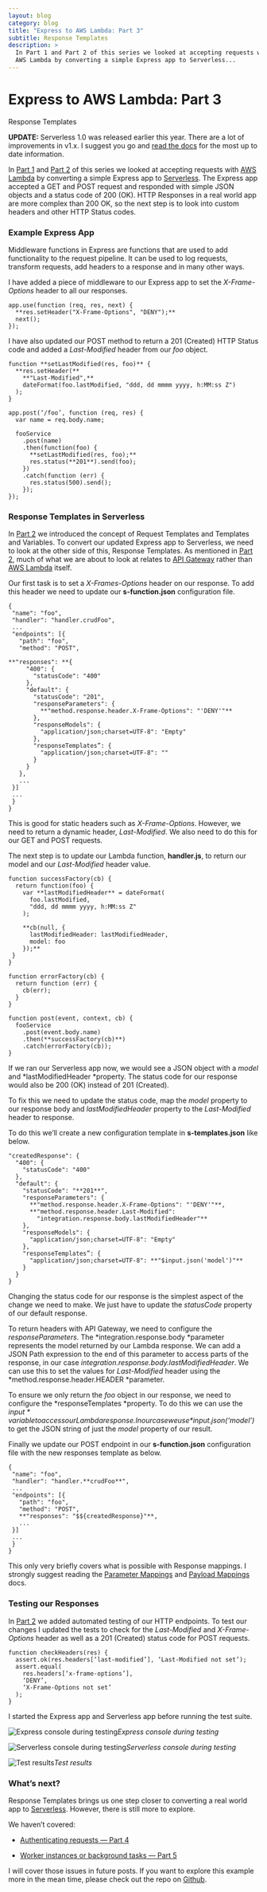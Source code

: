 ```yaml
---
layout: blog
category: blog
title: "Express to AWS Lambda: Part 3"
subtitle: Response Templates
description: >
  In Part 1 and Part 2 of this series we looked at accepting requests with
  AWS Lambda by converting a simple Express app to Serverless...
---
```


# Express to AWS Lambda: Part 3

Response Templates

**UPDATE:** Serverless 1.0 was released earlier this year. There are a lot of improvements in v1.x. I suggest you go and [read the docs](https://serverless.com/framework/) for the most up to date information.

In [Part 1](https://medium.com/@johncmckim/express-to-aws-lambda-part-1-a057096abe34) and [Part 2](https://medium.com/@johncmckim/express-to-aws-lambda-part-2-f5183389a3ec) of this series we looked at accepting requests with [AWS Lambda](https://aws.amazon.com/lambda/) by converting a simple Express app to [Serverless](https://github.com/serverless/serverless). The Express app accepted a GET and POST request and responded with simple JSON objects and a status code of 200 (OK). HTTP Responses in a real world app are more complex than 200 OK, so the next step is to look into custom headers and other HTTP Status codes.

### Example Express App

Middleware functions in Express are functions that are used to add functionality to the request pipeline. It can be used to log requests, transform requests, add headers to a response and in many other ways.

I have added a piece of middleware to our Express app to set the *X-Frame-Options* header to all our responses.

    app.use(function (req, res, next) {
      **res.setHeader("X-Frame-Options", "DENY");**
      next();
    });

I have also updated our POST method to return a 201 (Created) HTTP Status code and added a *Last-Modified* header from our *foo* object.

    function **setLastModified(res, foo)** {
      **res.setHeader(**
        **"Last-Modified",**
        dateFormat(foo.lastModified, "ddd, dd mmmm yyyy, h:MM:ss Z")
      );
    }

    app.post(‘/foo’, function (req, res) {
      var name = req.body.name;

      fooService
        .post(name)
        .then(function(foo) {
          **setLastModified(res, foo);**
          res.status(**201**).send(foo);
        })
        .catch(function (err) {
          res.status(500).send();
        });
    });

### Response Templates in Serverless

In [Part 2](https://medium.com/@johncmckim/express-to-aws-lambda-part-2-f5183389a3ec) we introduced the concept of Request Templates and Templates and Variables. To convert our updated Express app to Serverless, we need to look at the other side of this, Response Templates. As mentioned in [Part 2](https://medium.com/@johncmckim/express-to-aws-lambda-part-2-f5183389a3ec), much of what we are about to look at relates to [API Gateway](https://aws.amazon.com/api-gateway/) rather than [AWS Lambda](https://aws.amazon.com/lambda/) itself.

Our first task is to set a *X-Frames-Options* header on our response. To add this header we need to update our **s-function.json** configuration file.

    {
     "name": "foo",
     "handler": "handler.crudFoo",
     ...
     "endpoints": [{
       "path": "foo",
       "method": "POST",

    **"responses": **{
         "400": {
           "statusCode": "400"
         },
         "default": {
           "statusCode": "201",
           "responseParameters": {
             **"method.response.header.X-Frame-Options": "'DENY'"**
           },
           "responseModels": {
             "application/json;charset=UTF-8": "Empty"
           },
           "responseTemplates”: {
             "application/json;charset=UTF-8": ""
           }
         }
       },
       ...
     }]
     ...
     }
    }

This is good for static headers such as *X-Frame-Options*. However, we need to return a dynamic header, *Last-Modified*. We also need to do this for our GET and POST requests.

The next step is to update our Lambda function, **handler.js**, to return our model and our *Last-Modified* header value.

    function successFactory(cb) {
      return function(foo) {
        var **lastModifiedHeader** = dateFormat(
          foo.lastModified, 
          "ddd, dd mmmm yyyy, h:MM:ss Z"
        );

        **cb(null, {
          lastModifiedHeader: lastModifiedHeader,
          model: foo
        });**
     }
    }

    function errorFactory(cb) {
      return function (err) {
        cb(err);
      }
    }

    function post(event, context, cb) {
      fooService
        .post(event.body.name)
        .then(**successFactory(cb)**)
        .catch(errorFactory(cb));
    }

If we ran our Serverless app now, we would see a JSON object with a *model* and *lastModifiedHeader *property. The status code for our response would also be 200 (OK) instead of 201 (Created).

To fix this we need to update the status code, map the *model* property to our response body and *lastModifiedHeader* property to the *Last-Modified* header to response.

To do this we’ll create a new configuration template in **s-templates.json** like below.

    "createdResponse": {
      "400": {
        "statusCode": "400"
      },
      "default": {
        "statusCode": "**201**",
        "responseParameters": {
          **"method.response.header.X-Frame-Options": "'DENY'"**,
          **"method.response.header.Last-Modified":
            "integration.response.body.lastModifiedHeader"**
        },
        "responseModels": {
          "application/json;charset=UTF-8": "Empty"
        },
        "responseTemplates”: {
          "application/json;charset=UTF-8": **"$input.json('model')"**
        }
      }
    }

Changing the status code for our response is the simplest aspect of the change we need to make. We just have to update the *statusCode* property of our default response.

To return headers with API Gateway, we need to configure the *responseParameters*. The *integration.response.body *parameter represents the model returned by our Lambda response. We can add a JSON Path expression to the end of this parameter to access parts of the response, in our case *integration.response.body.lastModifiedHeader*. We can use this to set the values for *Last-Modified* header using the *method.response.header.HEADER *parameter.

To ensure we only return the *foo* object in our response, we need to configure the *responseTemplates *property. To do this we can use the *$input* variable to access our Lambda response. In our case we use *$input.json(‘model’)* to get the JSON string of just the *model* property of our result.

Finally we update our POST endpoint in our **s-function.json** configuration file with the new responses template as below.

    {
     "name": "foo",
     "handler": "handler.**crudFoo**",
     ...
     "endpoints": [{
       "path": "foo",
       "method": "POST",
       **"responses": "$${createdResponse}"**,
       ...
     }]
     ...
     }
    }

This only very briefly covers what is possible with Response mappings. I strongly suggest reading the [Parameter Mappings](http://docs.aws.amazon.com/apigateway/latest/developerguide/request-response-data-mappings.html) and [Payload Mappings](http://docs.aws.amazon.com/apigateway/latest/developerguide/api-gateway-mapping-template-reference.html#input-variable-reference) docs.

### Testing our Responses

In [Part 2](https://medium.com/@johncmckim/express-to-aws-lambda-part-2-f5183389a3ec) we added automated testing of our HTTP endpoints. To test our changes I updated the tests to check for the *Last-Modified* and *X-Frame-Options* header as well as a 201 (Created) status code for POST requests.

    function checkHeaders(res) {
      assert.ok(res.headers[‘last-modified’], ‘Last-Modified not set’);
      assert.equal(
        res.headers[‘x-frame-options’],
        ‘DENY’,
        ‘X-Frame-Options not set’
      );
    }

I started the Express app and Serverless app before running the test suite.

![Express console during testing](https://cdn-images-1.medium.com/max/2088/1*DKZkMgHBzrQKfc856G_Fgw.png)*Express console during testing*

![Serverless console during testing](https://cdn-images-1.medium.com/max/2880/1*57-NIPaojDsSHWDu6dEZ0w.png)*Serverless console during testing*

![Test results](https://cdn-images-1.medium.com/max/2716/1*PucbkjLvmqm8T7ukWKmUIQ.png)*Test results*

### What’s next?

Response Templates brings us one step closer to converting a real world app to [Serverless](https://github.com/serverless/serverless). However, there is still more to explore.

We haven’t covered:

* [Authenticating requests — Part 4](https://medium.com/@johncmckim/express-to-aws-lambda-part-4-22257f71385f)

* [Worker instances or background tasks — Part 5](https://medium.com/@johncmckim/express-to-aws-lambda-part-5-dcde1532279c)

I will cover those issues in future posts. If you want to explore this example more in the mean time, please check out the repo on [Github](https://github.com/johncmckim/express-to-aws-lambda/tree/3-response-templates).
